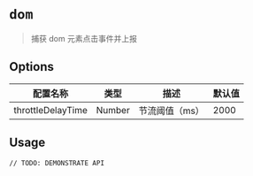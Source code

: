 # `dom`

> 捕获 dom 元素点击事件并上报

## Options

|配置名称|类型|描述|默认值|
|-|-|-|-|
|throttleDelayTime|Number|节流阈值（ms）|2000|

## Usage

```
// TODO: DEMONSTRATE API
```
